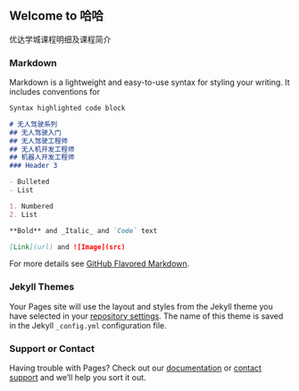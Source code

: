 ## Welcome to 哈哈

优达学城课程明细及课程简介

### Markdown

Markdown is a lightweight and easy-to-use syntax for styling your writing. It includes conventions for

```markdown
Syntax highlighted code block

# 无人驾驶系列
## 无人驾驶入门
## 无人驾驶工程师
## 无人机开发工程师
## 机器人开发工程师
### Header 3

- Bulleted
- List

1. Numbered
2. List

**Bold** and _Italic_ and `Code` text

[Link](url) and ![Image](src)
```

For more details see [GitHub Flavored Markdown](https://guides.github.com/features/mastering-markdown/).

### Jekyll Themes

Your Pages site will use the layout and styles from the Jekyll theme you have selected in your [repository settings](https://github.com/zjd202012/Co-Learning/settings). The name of this theme is saved in the Jekyll `_config.yml` configuration file.

### Support or Contact

Having trouble with Pages? Check out our [documentation](https://docs.github.com/categories/github-pages-basics/) or [contact support](https://support.github.com/contact) and we’ll help you sort it out.
